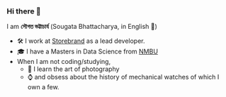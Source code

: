 ### Hi there 👋

I am __সৌগত ভট্টাচার্য__ (Sougata Bhattacharya, in English 🙂)

- 🛠️ I work at [Storebrand](https://www.storebrand.no) as a lead developer.
- 🎓 I have a Masters in Data Science from [NMBU](https://www.nmbu.no/)
-    When I am not coding/studying,
     - 📸 I learn the art of photography
     - ⌚ and obsess about the history of mechanical watches of which I own a few.
